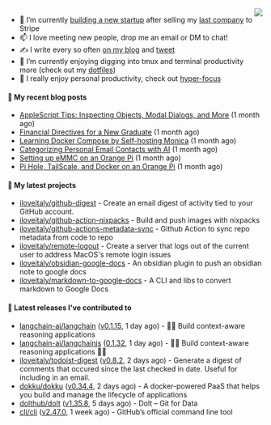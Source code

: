 <img align="right" src="https://github-readme-stats.vercel.app/api?username=iloveitaly&show_icons=true&text_color=718096&hide_title=true"/>

- 🔭 I’m currently [building a new startup](https://mikebian.co/bye-stripe-on-to-the-next-adventure/) after selling my [last company](https://suitesync.io) to Stripe
- 📫 I love meeting new people, drop me an email or DM to chat!
- ✍️ I write every so often [on my blog](http://mikebian.co/) and [tweet](https://twitter.com/mike_bianco)
- 🌱 I’m currently enjoying digging into tmux and terminal productivity more (check out my [dotfiles](https://github.com/iloveitaly/dotfiles))
- 💬 I really enjoy personal productivity, check out [hyper-focus](https://github.com/iloveitaly/hyper-focus)

#### 📜 My recent blog posts


- [AppleScript Tips: Inspecting Objects, Modal Dialogs, and More](https://mikebian.co/applescript-tips-inspecting-objects-modal-dialogs-and-more/) (1 month ago)
- [Financial Directives for a New Graduate](https://mikebian.co/financial-directives-for-a-new-graduate/) (1 month ago)
- [Learning Docker Compose by Self-hosting Monica](https://mikebian.co/learning-docker-compose-by-self-hosting-monica/) (1 month ago)
- [Categorizing Personal Email Contacts with AI](https://mikebian.co/categorizing-personal-email-contacts-with-ai/) (1 month ago)
- [Setting up eMMC on an Orange Pi](https://mikebian.co/setting-up-emmc-on-an-orange-pi/) (1 month ago)
- [Pi Hole, TailScale, and Docker on an Orange Pi](https://mikebian.co/pi-hole-tailscale-and-docker-on-an-orange-pi/) (1 month ago)

#### 🌱 My latest projects


- [iloveitaly/github-digest](https://github.com/iloveitaly/github-digest) - Create an email digest of activity tied to your GitHub account.
- [iloveitaly/github-action-nixpacks](https://github.com/iloveitaly/github-action-nixpacks) - Build and push images with nixpacks
- [iloveitaly/github-actions-metadata-sync](https://github.com/iloveitaly/github-actions-metadata-sync) - Github Action to sync repo metadata from code to repo
- [iloveitaly/remote-logout](https://github.com/iloveitaly/remote-logout) - Create a server that logs out of the current user to address MacOS&#39;s remote login issues
- [iloveitaly/obsidian-google-docs](https://github.com/iloveitaly/obsidian-google-docs) - An obsidian plugin to push an obsidian note to google docs
- [iloveitaly/markdown-to-google-docs](https://github.com/iloveitaly/markdown-to-google-docs) - A CLI and libs to convert markdown to Google Docs

#### 🔭 Latest releases I've contributed to


- [langchain-ai/langchain](https://github.com/langchain-ai/langchain) ([v0.1.15](https://github.com/langchain-ai/langchain/releases/tag/v0.1.15), 1 day ago) - 🦜🔗 Build context-aware reasoning applications
- [langchain-ai/langchainjs](https://github.com/langchain-ai/langchainjs) ([0.1.32](https://github.com/langchain-ai/langchainjs/releases/tag/0.1.32), 1 day ago) - 🦜🔗 Build context-aware reasoning applications 🦜🔗
- [iloveitaly/todoist-digest](https://github.com/iloveitaly/todoist-digest) ([v0.8.2](https://github.com/iloveitaly/todoist-digest/releases/tag/v0.8.2), 2 days ago) - Generate a digest of comments that occured since the last checked in date. Useful for including in an email.
- [dokku/dokku](https://github.com/dokku/dokku) ([v0.34.4](https://github.com/dokku/dokku/releases/tag/v0.34.4), 2 days ago) - A docker-powered PaaS that helps you build and manage the lifecycle of applications
- [dolthub/dolt](https://github.com/dolthub/dolt) ([v1.35.8](https://github.com/dolthub/dolt/releases/tag/v1.35.8), 5 days ago) - Dolt – Git for Data
- [cli/cli](https://github.com/cli/cli) ([v2.47.0](https://github.com/cli/cli/releases/tag/v2.47.0), 1 week ago) - GitHub’s official command line tool
